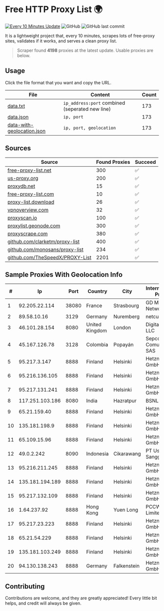 
# Free HTTP Proxy List 🌍

[![Every 10 Minutes Update](https://github.com/mertguvencli/http-proxy-list/actions/workflows/main.yml/badge.svg?branch=main)](https://github.com/mertguvencli/http-proxy-list/actions/workflows/main.yml)
![GitHub](https://img.shields.io/github/license/mertguvencli/http-proxy-list)
![GitHub last commit](https://img.shields.io/github/last-commit/mertguvencli/http-proxy-list)

It is a lightweight project that, every 10 minutes, scrapes lots of free-proxy sites, validates if it works, and serves a clean proxy list.


> Scraper found **4198** proxies at the latest update. Usable proxies are below.

## Usage

Click the file format that you want and copy the URL.


|File|Content|Count|
|----|-------|-----|
|[data.txt](https://raw.githubusercontent.com/mertguvencli/http-proxy-list/main/proxy-list/data.txt)|`ip_address:port` combined (seperated new line)|173|
|[data.json](https://raw.githubusercontent.com/mertguvencli/http-proxy-list/main/proxy-list/data.json)|`ip, port`|173|
|[data-with-geolocation.json](https://raw.githubusercontent.com/mertguvencli/http-proxy-list/main/proxy-list/data-with-geolocation.json)|`ip, port, geolocation`|173|

## Sources

|Source|Found Proxies|Succeed|
|------|-------------|-------|
|[free-proxy-list.net](https://free-proxy-list.net)|300|✅|
|[us-proxy.org](https://www.us-proxy.org)|200|✅|
|[proxydb.net](http://proxydb.net)|15|✅|
|[free-proxy-list.com](https://free-proxy-list.com/?page=&port=&type%5B%5D=http&type%5B%5D=https&up_time=0&search=Search)|10|✅|
|[proxy-list.download](https://www.proxy-list.download/HTTP)|26|✅|
|[vpnoverview.com](https://vpnoverview.com/privacy/anonymous-browsing/free-proxy-servers)|32|✅|
|[proxyscan.io](https://www.proxyscan.io)|100|✅|
|[proxylist.geonode.com](https://proxylist.geonode.com/api/proxy-list?limit=300&page=1&sort_by=lastChecked&sort_type=desc&protocols=http,https)|300|✅|
|[proxyscrape.com](https://api.proxyscrape.com/v2/?request=displayproxies&protocol=http&timeout=10000&country=all&ssl=all&anonymity=all)|380|✅|
|[github.com/clarketm/proxy-list](https://raw.githubusercontent.com/clarketm/proxy-list/master/proxy-list-raw.txt)|400|✅|
|[github.com/monosans/proxy-list](https://raw.githubusercontent.com/monosans/proxy-list/main/proxies/http.txt)|234|✅|
|[github.com/TheSpeedX/PROXY-List](https://raw.githubusercontent.com/TheSpeedX/PROXY-List/master/http.txt)|2201|✅|


## Sample Proxies With Geolocation Info

|#|Ip|Port|Country|City|Internet Service Provider|
|-|--|----|-------|----|-------------------------|
|1|92.205.22.114|38080|France|Strasbourg|GD MASS Network|
|2|89.58.10.16|3129|Germany|Nuremberg|netcup GmbH|
|3|46.101.28.154|8080|United Kingdom|London|DigitalOcean, LLC|
|4|45.167.126.78|3128|Colombia|Popayán|Sepcom Comunicaciones SAS|
|5|95.217.3.147|8888|Finland|Helsinki|Hetzner Online GmbH|
|6|95.216.136.105|8888|Finland|Helsinki|Hetzner Online GmbH|
|7|95.217.131.241|8888|Finland|Helsinki|Hetzner Online GmbH|
|8|117.251.103.186|8080|India|Hazratpur|BSNL Internet|
|9|65.21.159.40|8888|Finland|Helsinki|Hetzner Online GmbH|
|10|135.181.198.9|8888|Finland|Helsinki|Hetzner Online GmbH|
|11|65.109.15.96|8888|Finland|Helsinki|Hetzner Online GmbH|
|12|49.0.2.242|8090|Indonesia|Cikarawang|PT Usaha Adi Sanggoro|
|13|95.216.211.245|8888|Finland|Helsinki|Hetzner Online GmbH|
|14|135.181.194.189|8888|Finland|Helsinki|Hetzner Online GmbH|
|15|95.217.132.109|8888|Finland|Helsinki|Hetzner Online GmbH|
|16|1.64.237.92|8888|Hong Kong|Yuen Long|PCCW IMS Limited|
|17|95.217.23.223|8888|Finland|Helsinki|Hetzner Online GmbH|
|18|65.21.54.229|8888|Finland|Helsinki|Hetzner Online GmbH|
|19|135.181.103.249|8888|Finland|Helsinki|Hetzner Online GmbH|
|20|94.130.138.243|8888|Germany|Falkenstein|Hetzner Online GmbH|



## Contributing

Contributions are welcome, and they are greatly appreciated! Every
little bit helps, and credit will always be given.

